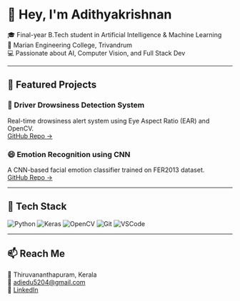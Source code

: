 # 👋 Hey, I'm Adithyakrishnan

🎓 Final-year B.Tech student in Artificial Intelligence & Machine Learning  
🏫 Marian Engineering College, Trivandrum  
💻 Passionate about AI, Computer Vision, and Full Stack Dev

---

## 🚀 Featured Projects

### 🛑 Driver Drowsiness Detection System  
Real-time drowsiness alert system using Eye Aspect Ratio (EAR) and OpenCV.  
[GitHub Repo →](https://github.com/adithyakrish0/DriverDrowsinessDetectionSystem)

### 😄 Emotion Recognition using CNN  
A CNN-based facial emotion classifier trained on FER2013 dataset.  
[GitHub Repo →](https://github.com/adithyakrish0/emotion-recognition-cnn)

---

## 🧰 Tech Stack
![Python](https://img.shields.io/badge/Python-3776AB?style=flat&logo=python&logoColor=white)
![Keras](https://img.shields.io/badge/Keras-D00000?style=flat&logo=keras&logoColor=white)
![OpenCV](https://img.shields.io/badge/OpenCV-5C3EE8?style=flat&logo=opencv&logoColor=white)
![Git](https://img.shields.io/badge/Git-F05032?style=flat&logo=git&logoColor=white)
![VSCode](https://img.shields.io/badge/VS%20Code-007ACC?style=flat&logo=visual-studio-code&logoColor=white)

---

## 📫 Reach Me
📍 Thiruvananthapuram, Kerala  
📧 adiedu5204@gmail.com  
🔗 [LinkedIn](https://www.linkedin.com/in/adithyakrishnanpn/)

